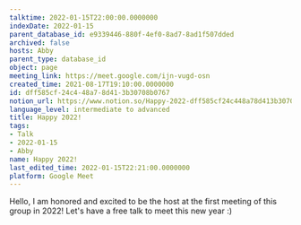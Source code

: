 ```yaml
---
talktime: 2022-01-15T22:00:00.0000000
indexDate: 2022-01-15
parent_database_id: e9339446-880f-4ef0-8ad7-8ad1f507dded
archived: false
hosts: Abby
parent_type: database_id
object: page
meeting_link: https://meet.google.com/ijn-vugd-osn
created_time: 2021-08-17T19:10:00.0000000
id: dff585cf-24c4-48a7-8d41-3b30708b0767
notion_url: https://www.notion.so/Happy-2022-dff585cf24c448a78d413b30708b0767
language_level: intermediate to advanced
title: Happy 2022!
tags:
- Talk
- 2022-01-15
- Abby
name: Happy 2022!
last_edited_time: 2022-01-15T22:21:00.0000000
platform: Google Meet
---
```


Hello, I am honored and excited to be the host at the first meeting of this group in 2022! Let's have a free talk to meet this new year :)





